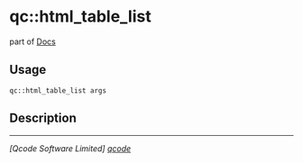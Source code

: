 qc::html_table_list
===================

part of [Docs](../index.md)

Usage
-----
`qc::html_table_list args`

Description
-----------


----------------------------------
*[Qcode Software Limited] [qcode]*

[qcode]: http://www.qcode.co.uk "Qcode Software"